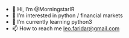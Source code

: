 - 👋 Hi, I’m @MorningstarIR
- 👀 I’m interested in python / financial markets
- 🌱 I’m currently learning python3
- 📫 How to reach me leo.faridar@gmail.com

<!---
MorningstarIR/MorningstarIR is a ✨ special ✨ repository because its `README.md` (this file) appears on your GitHub profile.
You can click the Preview link to take a look at your changes.
--->
